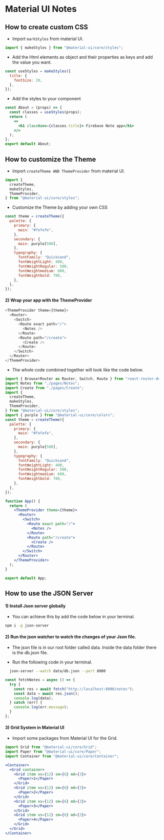 # Material UI Notes

## How to create custom CSS

- Import `markStyles` from material UI.

```js
import { makeStyles } from "@material-ui/core/styles";
```

- Add the Html elements as object and their properties as keys and add the value you want.

```jsx
const useStyles = makeStyles({
  title: {
    fontSize: 20,
  },
});
```

- Add the styles to your component

```jsx
const About = (props) => {
  const classes = useStyles(props);
  return (
    <>
      <h1 className={classes.title}> Firebase Note app</h1>
    </>
  );
};
export default About;
```

## How to customize the Theme

- Import `createTheme AND ThemeProvider` from material UI.

```js
import {
  createTheme,
  makeStyles,
  ThemeProvider,
} from "@material-ui/core/styles";
```

- Customize the Theme by adding your own CSS

```jsx
const theme = createTheme({
  palette: {
    primary: {
      main: "#fefefe",
    },
    secondary: {
      main: purple[500],
    },
    typography: {
      fontFamily: "Quicksand",
      fontWeightLight: 400,
      fontWeightRegular: 500,
      fontWeightmedium: 600,
      fontWeightbold: 700,
    },
  },
});
```

#### 2) Wrap your app with the ThemeProvider

```js
<ThemeProvider theme={theme}>
  <Router>
    <Switch>
      <Route exact path="/">
        <Notes />
      </Route>
      <Route path="/create">
        <Create />
      </Route>
    </Switch>
  </Router>
</ThemeProvider>
```

- The whole code combined together will took like the code below.

```jsx
import { BrowserRouter as Router, Switch, Route } from "react-router-dom";
import Notes from "./pages/Notes";
import Create from "./pages/Create";
import {
  createTheme,
  makeStyles,
  ThemeProvider,
} from "@material-ui/core/styles";
import { purple } from "@material-ui/core/colors";
const theme = createTheme({
  palette: {
    primary: {
      main: "#fefefe",
    },
    secondary: {
      main: purple[500],
    },
    typography: {
      fontFamily: "Quicksand",
      fontWeightLight: 400,
      fontWeightRegular: 500,
      fontWeightmedium: 600,
      fontWeightbold: 700,
    },
  },
});

function App() {
  return (
    <ThemeProvider theme={theme}>
      <Router>
        <Switch>
          <Route exact path="/">
            <Notes />
          </Route>
          <Route path="/create">
            <Create />
          </Route>
        </Switch>
      </Router>
    </ThemeProvider>
  );
}

export default App;
```

## How to use the JSON Server

#### 1) Install Json server globally

- You can achieve this by add the code below in your terminal.

```bash
npm i -g json-server
```

#### 2) Run the json watcher to watch the changes of your Json file.

- The json file is in our root folder called data. Inside the data folder there is the db.json file.

- Run the following code in your terminal.

```bash
  json-server --watch data/db.json --port 8000
```

```js
const fetchNotes = async () => {
  try {
    const res = await fetch("http://localhost:8000/notes");
    const data = await res.json();
    console.log(data);
  } catch (err) {
    console.log(err.message);
  }
};
```

#### 3) Grid System in Material UI

- Import some packages from Material UI for the Grid.

```js
import Grid from "@material-ui/core/Grid";
import Paper from "@material-ui/core/Paper";
import Container from "@material-ui/core/Container";
```

```jsx
<Container>
  <Grid container>
    <Grid item xs={12} sm={6} md={3}>
      <Paper>1</Paper>
    </Grid>
    <Grid item xs={12} sm={6} md={3}>
      <Paper>2</Paper>
    </Grid>
    <Grid item xs={12} sm={6} md={3}>
      <Paper>3</Paper>
    </Grid>
    <Grid item xs={12} sm={6} md={3}>
      <Paper>4</Paper>
    </Grid>
  </Grid>
</Container>
```
